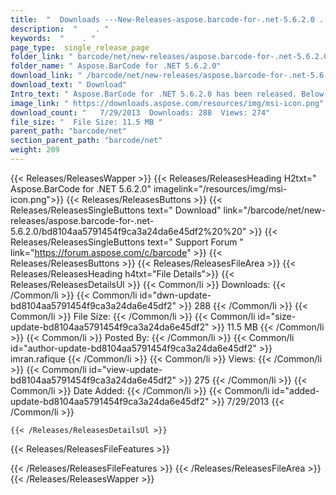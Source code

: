 ```yaml
---
title:  "  Downloads ---New-Releases-aspose.barcode-for-.net-5.6.2.0 . " 
description:  "    . " 
keywords:  "    . " 
page_type:  single_release_page
folder_link: " barcode/net/new-releases/aspose.barcode-for-.net-5.6.2.0/"
folder_name: " Aspose.BarCode for .NET 5.6.2.0"
download_link: " /barcode/net/new-releases/aspose.barcode-for-.net-5.6.2.0/bd8104aa5791454f9ca3a24da6e45df2"
download_text: " Download"
Intro_text: " Aspose.BarCode for .NET 5.6.2.0 has been released. Below is the list of bug fixe..."
image_link: " https://downloads.aspose.com/resources/img/msi-icon.png"
download_count: "   7/29/2013  Downloads: 288  Views: 274"
file_size: "  File Size: 11.5 MB "
parent_path: "barcode/net"
section_parent_path: "barcode/net"
weight: 209 
---
```


{{< Releases/ReleasesWapper >}}
  {{< Releases/ReleasesHeading H2txt=" Aspose.BarCode for .NET 5.6.2.0" imagelink="/resources/img/msi-icon.png">}}
  {{< Releases/ReleasesButtons >}}
    {{< Releases/ReleasesSingleButtons text=" Download" link="/barcode/net/new-releases/aspose.barcode-for-.net-5.6.2.0/bd8104aa5791454f9ca3a24da6e45df2%20%20" >}}
    {{< Releases/ReleasesSingleButtons text=" Support Forum " link="https://forum.aspose.com/c/barcode" >}}
  {{< Releases/ReleasesButtons >}}
  {{< Releases/ReleasesFileArea >}}
    {{< Releases/ReleasesHeading h4txt="File Details">}}
    {{< Releases/ReleasesDetailsUl >}}
            {{< Common/li  >}} Downloads: {{< /Common/li >}} 
      {{< Common/li id="dwn-update-bd8104aa5791454f9ca3a24da6e45df2" >}} 288 {{< /Common/li >}} 
      {{< Common/li  >}} File Size: {{< /Common/li >}} 
      {{< Common/li id="size-update-bd8104aa5791454f9ca3a24da6e45df2" >}} 11.5 MB {{< /Common/li >}} 
      {{< Common/li  >}} Posted By: {{< /Common/li >}} 
      {{< Common/li id="author-update-bd8104aa5791454f9ca3a24da6e45df2" >}} imran.rafique {{< /Common/li >}} 
      {{< Common/li  >}} Views: {{< /Common/li >}} 
      {{< Common/li id="view-update-bd8104aa5791454f9ca3a24da6e45df2" >}} 275 {{< /Common/li >}} 
      {{< Common/li  >}} Date Added: {{< /Common/li >}} 
      {{< Common/li id="added-update-bd8104aa5791454f9ca3a24da6e45df2" >}} 7/29/2013 {{< /Common/li >}} 

    {{< /Releases/ReleasesDetailsUl >}}

  {{< Releases/ReleasesFileFeatures >}}
      
  {{< /Releases/ReleasesFileFeatures >}}
 {{< /Releases/ReleasesFileArea >}}
{{< /Releases/ReleasesWapper >}}


